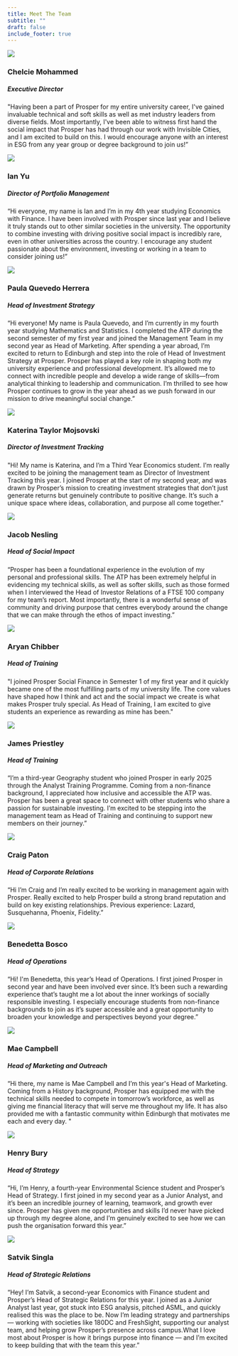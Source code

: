 ```yaml
---
title: Meet The Team
subtitle: ""
draft: false
include_footer: true
---
```

<div class="team-member">
<div class="team-image-container">
<img class="team-image" src="/images/chelcie.png">
<a href="https://www.linkedin.com/in/chelcie-mohammed-27398b257/">
<div class="linkedin-holder">
<i class="linkedin-icon fa fa-linkedin"></i>
</div>
</a>
</div>
<div class="team-info-container">
<h3 class="team-member-name">Chelcie Mohammed</h3>
<h5 class="team-member-position">Executive Director</h5>
<p>"Having been a part of Prosper for my entire university career, I've gained invaluable technical and soft skills as  well as met industry leaders from diverse fields. Most importantly, I've been able to witness first hand the social impact that Prosper has had through our work with Invisible Cities, and I am excited to build on this. I would encourage anyone with an interest in ESG from any year group or degree background to join us!”</p>
</div>
</div>

<div class="team-member">
<div class="team-image-container">
<img class="team-image" src="/images/ian.png">
<a href="https://www.linkedin.com/in/ian-yu-067b05159/">
<div class="linkedin-holder">
<i class="linkedin-icon fa fa-linkedin"></i>
</div>
</a>
</div>
<div class="team-info-container">
<h3 class="team-member-name">Ian Yu</h3>
<h5 class="team-member-position">Director of Portfolio Management</h5>
<p>“Hi everyone, my name is Ian and I’m in my 4th year studying Economics with Finance. I have been involved with Prosper since last year and I believe it truly stands out to other similar societies in the university. The opportunity to combine investing with driving positive social impact is incredibly rare, even in other universities across the country. I encourage any student passionate about the environment, investing or working in a team to consider joining us!”</p>
</div>
</div>

<div class="team-member">
<div class="team-image-container">
<img class="team-image" src=" /images/paula.png">
<a href="https://www.linkedin.com/in/paula-quevedo-76b536250/">
<div class="linkedin-holder">
<i class="linkedin-icon fa fa-linkedin"></i>
</div>
</a>
</div>
<div class="team-info-container">
<h3 class="team-member-name">Paula Quevedo Herrera</h3>
<h5 class="team-member-position">Head of Investment Strategy</h5>
<p>“Hi everyone! My name is Paula Quevedo, and I’m currently in my fourth year studying Mathematics and Statistics. I completed the ATP during the second semester of my first year and joined the Management Team in my second year as Head of Marketing. After spending a year abroad, I’m excited to return to Edinburgh and step into the role of Head of Investment Strategy at Prosper. Prosper has played a key role in shaping both my university experience and professional development. It’s allowed me to connect with incredible people and develop a wide range of skills—from analytical thinking to leadership and communication. I’m thrilled to see how Prosper continues to grow in the year ahead as we push forward in our mission to drive meaningful social change.”</p>
</div>
</div>

<div class="team-member">
<div class="team-image-container">
<img class="team-image" src="/images/katerina.jpeg"
<a href="https://www.linkedin.com/in/katerina-taylor-mojsovski-07503a263/">
<div class="linkedin-holder">
<i class="linkedin-icon fa fa-linkedin"></i>
</div>
</a>
</div>
<div class="team-info-container">
<h3 class="team-member-name">Katerina Taylor Mojsovski</h3>
<h5 class="team-member-position">Director of Investment Tracking</h5>
<p>"Hi! My name is Katerina, and I’m a Third Year Economics student. I’m really excited to be joining the management team as Director of Investment Tracking this year. I joined Prosper at the start of my second year, and was drawn by Prosper’s mission to creating investment strategies that don’t just generate returns but genuinely contribute to positive change. It’s such a unique space where ideas, collaboration, and purpose all come together.”</p>

</div>
</div>

<div class="team-member">
<div class="team-image-container">
<img class="team-image" src="/images/jacob.png">
<a href="https://www.linkedin.com/in/jacobrcnesling/">
<div class="linkedin-holder">
<i class="linkedin-icon fa fa-linkedin"></i>
</div>
</a>
</div>
<div class="team-info-container">
<h3 class="team-member-name">Jacob Nesling </h3>
<h5 class="team-member-position">Head of Social Impact</h5>
<p>“Prosper has been a foundational experience in the evolution of my personal and professional skills.  The ATP has been extremely helpful in evidencing my technical skills, as well as softer skills, such as those formed when I interviewed the Head of Investor Relations of a FTSE 100 company for my team’s report.  Most importantly, there is a wonderful sense of community and driving purpose that centres everybody around the change that we can make through the ethos of impact investing.”</p>
</div>
</div>

<div class="team-member">
<div class="team-image-container">
<img class="team-image" src="/images/aryan.png">
<a href="https://www.linkedin.com/in/aryanchibber/">

<div class="linkedin-holder">
<i class="linkedin-icon fa fa-linkedin"></i>
</div>
</a>
</div>
<div class="team-info-container">
<h3 class="team-member-name">Aryan Chibber</h3>
<h5 class="team-member-position">Head of Training</h5>
<p>"I joined Prosper Social Finance in Semester 1 of my first year and it quickly became one of the most fulfilling parts of my university life. The core values have shaped how I think and act and the social impact we create is what makes Prosper truly special. As Head of Training, I am excited to give students an experience as rewarding as mine has been."</p>
</div>
</div>

<div class="team-member">
<div class="team-image-container">
<img class="team-image" src="/images/james.png">
<a href="https://www.linkedin.com/in/jamespriestley/">

<div class="linkedin-holder">
<i class="linkedin-icon fa fa-linkedin"></i>
</div>
</a>
</div>
<div class="team-info-container">
<h3 class="team-member-name">James Priestley</h3>
<h5 class="team-member-position">Head of Training</h5>
<p>“I’m a third-year Geography student who joined Prosper in early 2025 through the Analyst Training Programme. Coming from a non-finance background, I appreciated how inclusive and accessible the ATP was. Prosper has been a great space to connect with other students who share a passion for sustainable investing. I’m excited to be stepping into the management team as Head of Training and continuing to support new members on their journey.”</p>
</div>
</div>

<div class="team-member">
<div class="team-image-container">
<img class="team-image" src="/images/craig.png">
<a href="https://www.linkedin.com/in/craig-paton12/">
<div class="linkedin-holder">
<i class="linkedin-icon fa fa-linkedin"></i>
</div>
</a>
</div>
<div class="team-info-container">
<h3 class="team-member-name">Craig Paton</h3>
<h5 class="team-member-position">Head of Corporate Relations</h5>
<p>“Hi I’m Craig and I’m really excited to be working in management again with Prosper. Really excited to help Prosper build a strong brand reputation and build on key existing relationships. Previous experience: Lazard, Susquehanna, Phoenix, Fidelity.”</p>
</div>
</div>

<div class="team-member">
<div class="team-image-container">
<img class="team-image" src="/images/benedetta.png">
<a href="https://www.linkedin.com/in/benedettabosco/">
<div class="linkedin-holder">
<i class="linkedin-icon fa fa-linkedin"></i>
</div>
</a>
</div>
<div class="team-info-container">
<h3 class="team-member-name">Benedetta Bosco </h3>
<h5 class="team-member-position">Head of Operations </h5>
<p>“Hi! I'm Benedetta, this year’s Head of Operations.
I first joined Prosper in second year and have been involved ever since. It’s been such a rewarding experience that’s taught me a lot about the inner workings of socially responsible investing. I especially encourage students from non-finance backgrounds to join as it’s super accessible and a great opportunity to broaden your knowledge and perspectives beyond your degree.”</p>
</div>
</div>

<div class="team-member">
<div class="team-image-container">
<img class="team-image" src="/images/mae-campbell.jpg">
<a href="www.linkedin.com/in/mae-campbell-481a42276">
<div class="linkedin-holder">
<i class="linkedin-icon fa fa-linkedin"></i>
</div>
</a>
</div>
<div class="team-info-container">
<h3 class="team-member-name">Mae Campbell </h3>
<h5 class="team-member-position">Head of Marketing and Outreach</h5>
<p>“Hi there, my name is Mae Campbell and I’m this year's Head of Marketing. Coming from a History background, Prosper has equipped me with the technical skills needed to compete in tomorrow’s workforce, as well as giving me financial literacy that will serve me throughout my life. It has also provided me with a fantastic community within Edinburgh that motivates me each and every day. "</p>

</div>
</div>

<div class="team-member">
<div class="team-image-container">
<img class="team-image" src="/images/henry.jpeg">
<a href="https://www.linkedin.com/in/henry-bury/">
<div class="linkedin-holder">
<i class="linkedin-icon fa fa-linkedin"></i>
</div>
</a>
</div>
<div class="team-info-container">
<h3 class="team-member-name">Henry Bury</h3>
<h5 class="team-member-position">Head of Strategy</h5>
<p>“Hi, I’m Henry, a fourth-year Environmental Science student and Prosper’s Head of Strategy. I first joined in my second year as a Junior Analyst, and it’s been an incredible journey of learning, teamwork, and growth ever since. Prosper has given me opportunities and skills I’d never have picked up through my degree alone, and I’m genuinely excited to see how we can push the organisation forward this year.”</p>
</div>
</div>

<div class="team-member">
<div class="team-image-container">
<img class="team-image" src="/images/satvik.png">
<a href="https://www.linkedin.com/in/satvik-s-119071199/">
<div class="linkedin-holder">
<i class="linkedin-icon fa fa-linkedin"></i>
</div>
</a>
</div>
<div class="team-info-container">
<h3 class="team-member-name">Satvik Singla</h3>
<h5 class="team-member-position">Head of Strategic Relations</h5>
<p>“Hey! I’m Satvik, a second-year Economics with Finance student and Prosper’s Head of Strategic Relations for this year. I joined as a Junior Analyst last year, got stuck into ESG analysis, pitched ASML, and quickly realised this was the place to be. Now I’m leading strategy and partnerships — working with societies like 180DC and FreshSight, supporting our analyst team, and helping grow Prosper’s presence across campus.What I love most about Prosper is how it brings purpose into finance — and I’m excited to keep building that with the team this year.”</p>
</div>
</div>